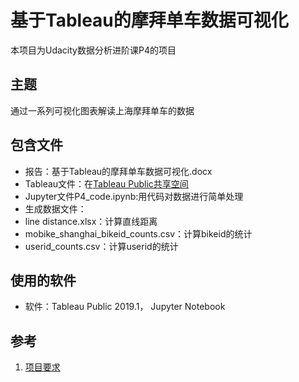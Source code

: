 # 基于Tableau的摩拜单车数据可视化

本项目为Udacity数据分析进阶课P4的项目

## 主题
通过一系列可视化图表解读上海摩拜单车的数据

## 包含文件
- 报告：基于Tableau的摩拜单车数据可视化.docx
- Tableau文件：在[Tableau Public共享空间](https://public.tableau.com/profile/kelvin.he6404#!/)
- Jupyter文件P4_code.ipynb:用代码对数据进行简单处理
- 生成数据文件：
-	line distance.xlsx：计算直线距离
- 	mobike_shanghai_bikeid_counts.csv：计算bikeid的统计
-	userid_counts.csv：计算userid的统计

## 使用的软件
- 软件：Tableau Public 2019.1， Jupyter Notebook

## 参考
1. [项目要求](https://classroom.udacity.com/nanodegrees/nd002-cn-advanced/parts/15302915-7e9f-46bc-aa42-c1417398695e/modules/a05996c7-5b2f-4fd8-8415-442b4f17a36f/lessons/9954c4f7-c621-4e22-baf4-60da1150093c/concepts/d73a3b81-f118-4f6e-a44e-9ff7d127c594)